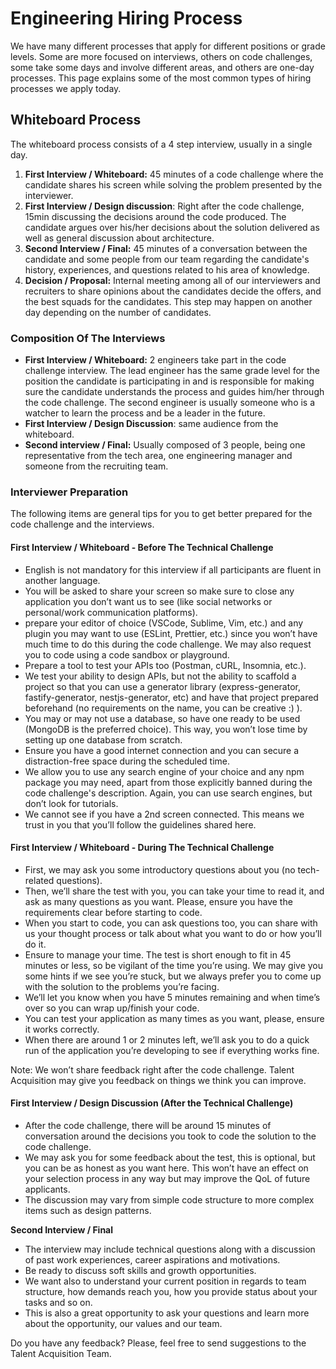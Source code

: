 # Engineering Hiring Process

We have many different processes that apply for different positions or grade levels. Some are more focused on interviews, others on code challenges, some take some days and involve different areas, and others are one-day processes. This page explains some of the most common types of hiring processes we apply today.

## Whiteboard Process

The whiteboard process consists of a 4 step interview, usually in a single day.

1. **First Interview / Whiteboard:** 45 minutes of a code challenge where the candidate shares his screen while solving the problem presented by the interviewer.
2. **First Interview / Design discussion**: Right after the code challenge, 15min discussing the decisions around the code produced. The candidate argues over his/her decisions about the solution delivered as well as general discussion about architecture.
3. **Second Interview / Final:** 45 minutes of a conversation between the candidate and some people from our team regarding the candidate's history, experiences, and questions related to his area of knowledge.
4. **Decision / Proposal:** Internal meeting among all of our interviewers and recruiters to share opinions about the candidates decide the offers, and the best squads for the candidates. This step may happen on another day depending on the number of candidates.

### Composition Of The Interviews

* **First Interview / Whiteboard:** 2 engineers take part in the code challenge interview. The lead engineer has the same grade level for the position the candidate is participating in and is responsible for making sure the candidate understands the process and guides him/her through the code challenge. The second engineer is usually someone who is a watcher to learn the process and be a leader in the future.
* **First Interview / Design Discussion**: same audience from the whiteboard.
* **Second interview / Final:** Usually composed of 3 people, being one representative from the tech area, one engineering manager and someone from the recruiting team.

### Interviewer Preparation

The following items are general tips for you to get better prepared for the code challenge and the interviews.&#x20;

#### **First Interview / Whiteboard - Before The Technical Challenge**

* English is not mandatory for this interview if all participants are fluent in another language.
* You will be asked to share your screen so make sure to close any application you don’t want us to see (like social networks or personal/work communication platforms).
* prepare your editor of choice (VSCode, Sublime, Vim, etc.) and any plugin you may want to use (ESLint, Prettier, etc.) since you won’t have much time to do this during the code challenge. We may also request you to code using a code sandbox or playground.
* Prepare a tool to test your APIs too (Postman, cURL, Insomnia, etc.).
* We test your ability to design APIs, but not the ability to scaffold a project so that you can use a generator library (express-generator, fastify-generator, nestjs-generator, etc) and have that project prepared beforehand (no requirements on the name, you can be creative :) ).
* You may or may not use a database, so have one ready to be used (MongoDB is the preferred choice). This way, you won’t lose time by setting up one database from scratch.
* Ensure you have a good internet connection and you can secure a distraction-free space during the scheduled time.
* We allow you to use any search engine of your choice and any npm package you may need, apart from those explicitly banned during the code challenge's description. Again, you can use search engines, but don’t look for tutorials.
* We cannot see if you have a 2nd screen connected. This means we trust in you that you’ll follow the guidelines shared here.

#### **First Interview / Whiteboard - During The Technical Challenge**

* First, we may ask you some introductory questions about you (no tech-related questions).
* Then, we’ll share the test with you, you can take your time to read it, and ask as many questions as you want. Please, ensure you have the requirements clear before starting to code.
* When you start to code, you can ask questions too, you can share with us your thought process or talk about what you want to do or how you’ll do it.
* Ensure to manage your time. The test is short enough to fit in 45 minutes or less, so be vigilant of the time you’re using. We may give you some hints if we see you’re stuck, but we always prefer you to come up with the solution to the problems you’re facing.
* We’ll let you know when you have 5 minutes remaining and when time’s over so you can wrap up/finish your code.
* You can test your application as many times as you want, please, ensure it works correctly.
* When there are around 1 or 2 minutes left, we’ll ask you to do a quick run of the application you’re developing to see if everything works fine.&#x20;

Note: We won’t share feedback right after the code challenge. Talent Acquisition may give you feedback on things we think you can improve.

#### **First Interview / Design Discussion (After the Technical Challenge)**

* After the code challenge, there will be around 15 minutes of conversation around the decisions you took to code the solution to the code challenge.
* We may ask you for some feedback about the test, this is optional, but you can be as honest as you want here. This won’t have an effect on your selection process in any way but may improve the QoL of future applicants.
* The discussion may vary from simple code structure to more complex items such as design patterns.

**Second Interview / Final**

* The interview may include technical questions along with a discussion of past work experiences, career aspirations and motivations.
* Be ready to discuss soft skills and growth opportunities.
* We want also to understand your current position in regards to team structure, how demands reach you, how you provide status about your tasks and so on.
* This is also a great opportunity to ask your questions and learn more about the opportunity, our values and our team.



Do you have any feedback? Please, feel free to send suggestions to the Talent Acquisition Team.&#x20;

